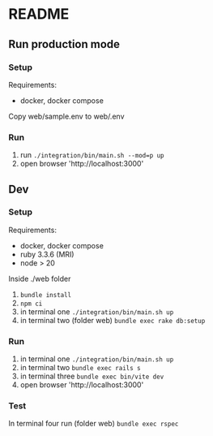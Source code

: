 # README

## Run production mode

### Setup
Requirements:
- docker, docker compose

Copy web/sample.env to web/.env

### Run 
1. run ```./integration/bin/main.sh --mod=p up```
2. open browser 'http://localhost:3000'

## Dev

### Setup
Requirements:
- docker, docker compose
- ruby 3.3.6 (MRI)
- node > 20

Inside ./web folder
1. ```bundle install```
2. ```npm ci```
3. in terminal one ```./integration/bin/main.sh up```
4. in terminal two (folder web) ```bundle exec rake db:setup```

### Run 
1. in terminal one ```./integration/bin/main.sh up```
2. in terminal two ```bundle exec rails s```
3. in terminal three ```bundle exec bin/vite dev```
4. open browser 'http://localhost:3000'

### Test

In terminal four run (folder web) ```bundle exec rspec```
